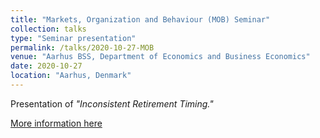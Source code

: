 ```yaml
---
title: "Markets, Organization and Behaviour (MOB) Seminar"
collection: talks
type: "Seminar presentation"
permalink: /talks/2020-10-27-MOB
venue: "Aarhus BSS, Department of Economics and Business Economics"
date: 2020-10-27
location: "Aarhus, Denmark"
---
```


Presentation of <i>"Inconsistent Retirement Timing."</i>

[More information here](https://econ.au.dk/research/research-groups/markets-organization-and-behaviour-mob)
